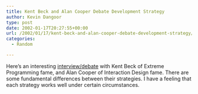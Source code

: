 ```yaml
---
title: Kent Beck and Alan Cooper Debate Development Strategy
author: Kevin Dangoor
type: post
date: 2002-01-17T20:27:55+00:00
url: /2002/01/17/kent-beck-and-alan-cooper-debate-development-strategy/
categories:
  - Random

---
```

Here&#8217;s an interesting [interview/debate][1] with Kent Beck of Extreme Programming fame, and Alan Cooper of Interaction Design fame. There are some fundamental differences between their strategies. I have a feeling that each strategy works well under certain circumstances.

 [1]: http://www.fawcette.com/interviews/beck_cooper/default.asp